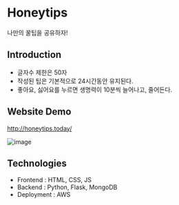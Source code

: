 # Honeytips 
나만의 꿀팁을 공유하자!

## Introduction
+ 글자수 제한은 50자
+ 작성된 팁은 기본적으로 24시간동안 유지된다.
+ 좋아요, 싫어요를 누르면 생명력이 10분씩 늘어나고, 줄어든다.

## Website Demo
http://honeytips.today/

![image](https://user-images.githubusercontent.com/2939062/83321390-50065400-a28a-11ea-99d7-cb959f81d63c.png)

## Technologies
+ Frontend : HTML, CSS, JS
+ Backend : Python, Flask, MongoDB
+ Deployment : AWS

